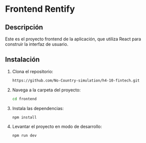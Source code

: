 # Frontend Rentify

## Descripción

Este es el proyecto frontend de la aplicación, que utiliza React para construir la interfaz de usuario.

## Instalación

1. Clona el repositorio:
   ```bash
   https://github.com/No-Country-simulation/h4-10-fintech.git
   
2. Navega a la carpeta del proyecto:
   ```bash
   cd frontend
   
3. Instala las dependencias:
   ```bash
   npm install

4. Levantar el proyecto en modo de desarrollo:
   ```bash
   npm run dev
